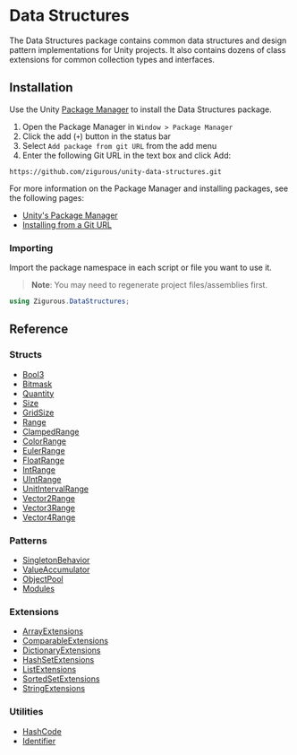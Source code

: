 # Data Structures

The Data Structures package contains common data structures and design pattern implementations for Unity projects. It also contains dozens of class extensions for common collection types and interfaces.

## Installation

Use the Unity [Package Manager](https://docs.unity3d.com/Manual/upm-ui.html) to install the Data Structures package.

1. Open the Package Manager in `Window > Package Manager`
2. Click the add (`+`) button in the status bar
3. Select `Add package from git URL` from the add menu
4. Enter the following Git URL in the text box and click Add:

```http
https://github.com/zigurous/unity-data-structures.git
```

For more information on the Package Manager and installing packages, see the following pages:

- [Unity's Package Manager](https://docs.unity3d.com/Manual/Packages.html)
- [Installing from a Git URL](https://docs.unity3d.com/Manual/upm-ui-giturl.html)

### Importing

Import the package namespace in each script or file you want to use it.

> **Note**: You may need to regenerate project files/assemblies first.

```csharp
using Zigurous.DataStructures;
```

## Reference

### Structs

- [Bool3](https://docs.zigurous.com/com.zigurous.datastructures/api/Zigurous.DataStructures.Bool3.html)
- [Bitmask](https://docs.zigurous.com/com.zigurous.datastructures/api/Zigurous.DataStructures.Bitmask.html)
- [Quantity](https://docs.zigurous.com/com.zigurous.datastructures/api/Zigurous.DataStructures.Quantity-1.html)
- [Size](https://docs.zigurous.com/com.zigurous.datastructures/api/Zigurous.DataStructures.Size.html)
- [GridSize](https://docs.zigurous.com/com.zigurous.datastructures/api/Zigurous.DataStructures.GridSize.html)
- [Range](https://docs.zigurous.com/com.zigurous.datastructures/api/Zigurous.DataStructures.Range-1.html)
- [ClampedRange](https://docs.zigurous.com/com.zigurous.datastructures/api/Zigurous.DataStructures.ClampedRange.html)
- [ColorRange](https://docs.zigurous.com/com.zigurous.datastructures/api/Zigurous.DataStructures.ColorRange.html)
- [EulerRange](https://docs.zigurous.com/com.zigurous.datastructures/api/Zigurous.DataStructures.EulerRange.html)
- [FloatRange](https://docs.zigurous.com/com.zigurous.datastructures/api/Zigurous.DataStructures.FloatRange.html)
- [IntRange](https://docs.zigurous.com/com.zigurous.datastructures/api/Zigurous.DataStructures.IntRange.html)
- [UIntRange](https://docs.zigurous.com/com.zigurous.datastructures/api/Zigurous.DataStructures.UIntRange.html)
- [UnitIntervalRange](https://docs.zigurous.com/com.zigurous.datastructures/api/Zigurous.DataStructures.UnitIntervalRange.html)
- [Vector2Range](https://docs.zigurous.com/com.zigurous.datastructures/api/Zigurous.DataStructures.Vector2Range.html)
- [Vector3Range](https://docs.zigurous.com/com.zigurous.datastructures/api/Zigurous.DataStructures.Vector3Range.html)
- [Vector4Range](https://docs.zigurous.com/com.zigurous.datastructures/api/Zigurous.DataStructures.Vector4Range.html)

### Patterns

- [SingletonBehavior](https://docs.zigurous.com/com.zigurous.datastructures/api/Zigurous.DataStructures.SingletonBehavior-1.html)
- [ValueAccumulator](https://docs.zigurous.com/com.zigurous.datastructures/api/Zigurous.DataStructures.ValueAccumulator-1.html)
- [ObjectPool](https://docs.zigurous.com/com.zigurous.datastructures/api/Zigurous.DataStructures.ObjectPool-1.html)
- [Modules](https://docs.zigurous.com/com.zigurous.datastructures/api/Zigurous.DataStructures.Modules-1.html)

### Extensions

- [ArrayExtensions](https://docs.zigurous.com/com.zigurous.datastructures/api/Zigurous.DataStructures.ArrayExtensions.html)
- [ComparableExtensions](https://docs.zigurous.com/com.zigurous.datastructures/api/Zigurous.DataStructures.ComparableExtensions.html)
- [DictionaryExtensions](https://docs.zigurous.com/com.zigurous.datastructures/api/Zigurous.DataStructures.DictionaryExtensions.html)
- [HashSetExtensions](https://docs.zigurous.com/com.zigurous.datastructures/api/Zigurous.DataStructures.HashSetExtensions.html)
- [ListExtensions](https://docs.zigurous.com/com.zigurous.datastructures/api/Zigurous.DataStructures.ListExtensions.html)
- [SortedSetExtensions](https://docs.zigurous.com/com.zigurous.datastructures/api/Zigurous.DataStructures.SortedSetExtensions.html)
- [StringExtensions](https://docs.zigurous.com/com.zigurous.datastructures/api/Zigurous.DataStructures.StringExtensions.html)

### Utilities

- [HashCode](https://docs.zigurous.com/com.zigurous.datastructures/api/Zigurous.DataStructures.HashCode.html)
- [Identifier](https://docs.zigurous.com/com.zigurous.datastructures/api/Zigurous.DataStructures.Identifier.html)
